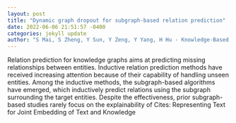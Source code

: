 ```yaml
--- 
layout: post 
title: "Dynamic graph dropout for subgraph-based relation prediction" 
date: 2022-06-06 21:51:57 -0400 
categories: jekyll update 
author: "S Mai, S Zheng, Y Sun, Y Zeng, Y Yang, H Hu - Knowledge-Based Systems, 2022" 
--- 
```

Relation prediction for knowledge graphs aims at predicting missing relationships between entities. Inductive relation prediction methods have received increasing attention because of their capability of handling unseen entities. Among the inductive methods, the subgraph-based algorithms have emerged, which inductively predict relations using the subgraph surrounding the target entities. Despite the effectiveness, prior subgraph-based studies rarely focus on the explainability of Cites: Representing Text for Joint Embedding of Text and Knowledge